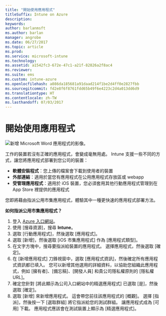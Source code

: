 ```yaml
---
title: "開始使用應用程式"
titleSuffix: Intune on Azure
description: 
keywords: 
author: barlanmsft
ms.author: barlan
manager: angrobe
ms.date: 06/27/2017
ms.topic: article
ms.prod: 
ms.service: microsoft-intune
ms.technology: 
ms.assetid: a1542fc3-672e-47c1-a21f-82826a2f8ac4
ms.reviewer: 
ms.suite: ems
ms.custom: intune-azure
ms.openlocfilehash: a086da185681a91daad214f1be2d4ff0e2827fbb
ms.sourcegitcommit: fd2e8f6f8761fdd65b49f6e4223c2d4a013dd6d9
ms.translationtype: HT
ms.contentlocale: zh-TW
ms.lasthandoff: 07/03/2017
---
```

# <a name="getting-started-with-apps"></a>開始使用應用程式

![新增 Microsoft Word 應用程式的影像。](/intune/media/generic-add-apps.png)

工作的裝置若沒有正確的應用程式，會變成毫無用處。 Intune 支援一些不同的方式，讓您將應用程式部署到您公司的裝置：

* **軟體安裝程式**：您上傳的檔案會下載到使用者的裝置
* __外部連結__：適用於當您有應用程式在公用應用程式存放區或 webapp
* **受管理應用程式**：適用於 iOS 裝置，您必須套用其他行動應用程式管理到在 App Store 裡提供的應用程式

您即將藉由指派公用市集應用程式，體驗其中一種更快速的應用程式部署方法。

__如何指派公用市集應用程式？__

1. 登入 [Azure 入口網站](https://portal.azure.com)。
2. 使用 [搜尋資源]，搜尋 **Intune**。
3. 選取 [行動應用程式]，然後選取 [應用程式]。
4. 選取 [新增]，然後選取 [iOS 市集應用程式] 作為 [應用程式類型]。
5. 在文字方塊中，搜尋要指派給裝置的應用程式。 選擇應用程式，然後選取 [確定]。
6. 在 [新增應用程式] 刀鋒視窗中，選取 [應用程式資訊]，然後確定所有應用程式資訊都已填入。 您可以新增其他選用的詳細資料，以協助您組織此應用程式，例如 [擁有者]、[備忘稿]、[開發人員] 和貴公司隱私權原則的 [隱私權 URL]。
7. 確定您針對 [將此顯示為公司入口網站中的精選應用程式] 已選取 [是]，然後選取 [確定]。
8. 選取 [新增] 來新增應用程式。 這會帶您前往該應用程式的 [概觀]。 選擇 [指派]，然後按一下 [選取群組] 將它指派給您的測試群組。 讓應用程式成為 [可用] 下載。 應用程式應該會在測試裝置上顯示為 [精選應用程式]。
